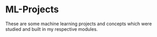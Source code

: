 # ML-Projects

These are some machine learning projects and concepts which were studied and built in my respective modules.
